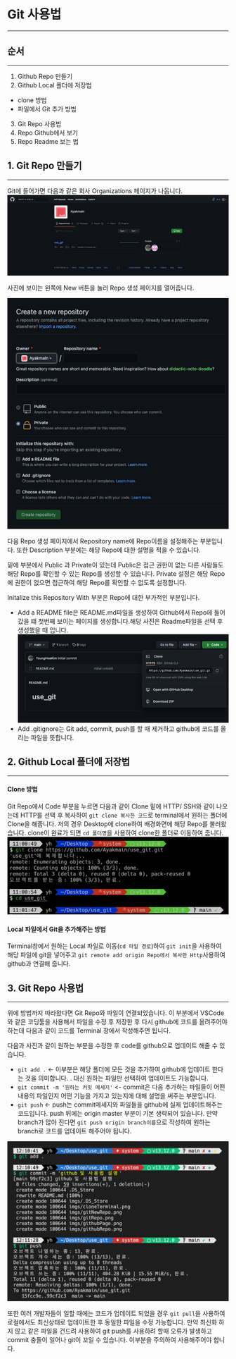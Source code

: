 # Git 사용법

---

## 순서

---

1. Github Repo 만들기
2. Github Local 폴더에 저장법

- clone 방법
- 파일에서 Git 추가 방법

3. Git Repo 사용법
4. Repo Github에서 보기
5. Repo Readme 보는 법

## 1. Git Repo 만들기

---

Git에 들어가면 다음과 같은 회사 Organizations 페이지가 나옵니다.
![github Home Page](./imgs/githubPage.png)

사진에 보이는 왼쪽에 New 버튼을 눌러 Repo 생성 페이지를 열어줍니다.

![github Repo 생성](./imgs/gitNewRepo.png)

다음 Repo 생성 페이지에서 Repository name에 Repo이름을 설정해주는 부분입니다. 또한 Description 부분에는 해당 Repo에 대한 설명을 적을 수 있습니다.

밑에 부분에서 Public 과 Private이 있는데 Public은 접근 권한이 없는 다른 사람들도 해당 Repo를 확인할 수 있는 Repo를 생성할 수 있습니다.
Private 설정은 해당 Repo에 권한이 없으면 접근하여 해당 Repo를 확인할 수 없도록 설정합니다.

Initalize this Repository With 부분은 Repo에 대한 부가적인 부분입니다.

- Add a README file은 README.md파일을 생성하여 Github에서 Repo에 들어갔을 떄 첫번째 보이는 페이지를 생성합니다.해당 사진은 Readme파일을 선택 후 생성했을 때 입니다.
  ![github Repo Detail](./imgs/gitRepo.png)
- Add .gitignore는 Git add, commit, push를 할 때 제거하고 github에 코드를 올리는 파일을 뜻합니다.

## 2. Github Local 폴더에 저장법

---

#### Clone 방법

Git Repo에서 Code 부분을 누르면 다음과 같이 Clone 밑에 HTTP/ SSH와 같이 나오는데 HTTP를 선택 후 복사하여 `git clone 복사한 코드`로 terminal에서 원하는 폴더에 Clone을 해줍니다. 저의 경우 Desktop에 clone하여 배경화면에 해당 Repo를 불러왔습니다. clone이 완료가 되면 `cd 폴더명`을 사용하여 clone한 폴더로 이동하여 줍니다.
![terminal 결과창](./imgs/cloneTerminal.png)

#### Local 파일에서 Git을 추가해주는 방법

Terminal창에서 원하는 Local 파일로 이동(`cd 파일 경로`)하여 `git init`을 사용하여 해당 파일에 git을 넣어주고 `git remote add origin Repo에서 복사한 Http`사용하여 github과 연결해 줍니다.

## 3. Git Repo 사용법

---

위에 방법까지 따라왔다면 Git Repo와 파일이 연결되었습니다.
이 부분에서 VSCode와 같은 코딩툴을 사용해서 파일을 수정 후 저장한 후 다시 github에 코드를 올려주어야하는데 다음과 같이 코드를 Terminal 창에서 작성해주면 됩니다.

다음과 사진과 같이 원하는 부분을 수정한 후 code를 github으로 업데이트 해줄 수 있습니다.

- `git add .` <- 이부분은 해당 폴더에 모든 것을 추가하여 github에 업데이트 한다는 것을 의미합니다. . 대신 원하는 파일만 선택하여 업데이트도 가능합니다.
- `git commit -m '원하는 커밋 메세지'` <- commit은 다음 추가하는 파일들이 어떤 내용의 파일인지 어떤 기능을 가지고 있는지에 대해 설명을 써주는 부분입니다.
- `git push` <- push는 commit메세지와 파일들을 github에 실제 업데이트해주는 코드입니다. push 뒤에는 origin master 부분이 기본 생략되어 있습니다. 만약 branch가 많아 진다면 `git push origin branch이름`으로 작성하여 원하는 branch로 코드를 업데이트 해주어야 됩니다.

![git add commit push Terminal 창](./imgs/addCommitPush.png)

또한 여러 개발자들이 일할 때에는 코드가 업데이트 되었을 경우 `git pull`을 사용하여 로컬에서도 최신상태로 업데이트한 후 동일한 파일을 수정 가능합니다. 만약 최신화 하지 않고 같은 파일을 건드려 사용하여 git push를 사용하려 할때 오류가 발생하고 commit 충돌이 일어나 git이 꼬일 수 있습니다. 이부분을 주의하여 사용해주어야 합니다.

